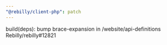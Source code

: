 ```yaml
---
"@rebilly/client-php": patch
---
```


build(deps): bump brace-expansion in /website/api-definitions Rebilly/rebilly#12821
